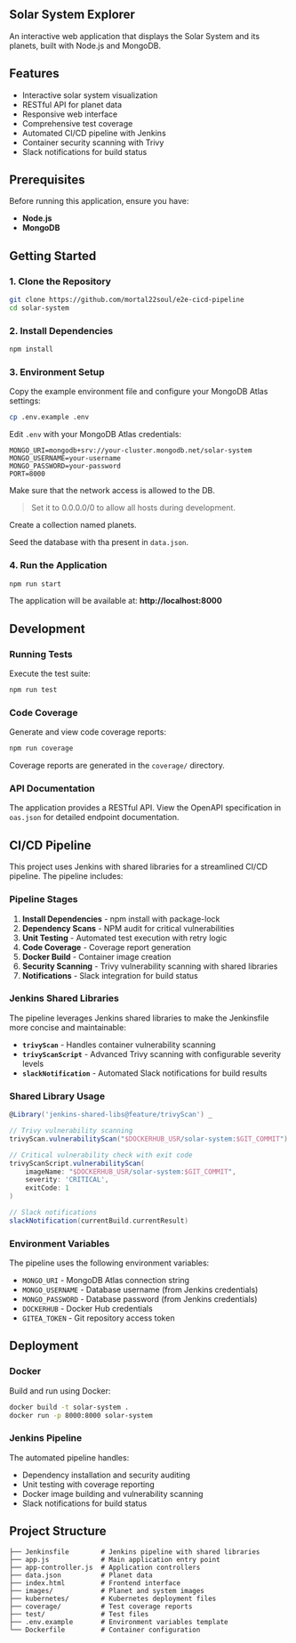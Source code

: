 ## Solar System Explorer

An interactive web application that displays the Solar System and its planets, built with Node.js and MongoDB.

## Features

- Interactive solar system visualization
- RESTful API for planet data
- Responsive web interface
- Comprehensive test coverage
- Automated CI/CD pipeline with Jenkins
- Container security scanning with Trivy
- Slack notifications for build status

## Prerequisites

Before running this application, ensure you have:

- **Node.js**
- **MongoDB**

## Getting Started

### 1. Clone the Repository

```bash
git clone https://github.com/mortal22soul/e2e-cicd-pipeline
cd solar-system
```

### 2. Install Dependencies

```bash
npm install
```

### 3. Environment Setup

Copy the example environment file and configure your MongoDB Atlas settings:

```bash
cp .env.example .env
```

Edit `.env` with your MongoDB Atlas credentials:

```env
MONGO_URI=mongodb+srv://your-cluster.mongodb.net/solar-system
MONGO_USERNAME=your-username
MONGO_PASSWORD=your-password
PORT=8000
```

Make sure that the network access is allowed to the DB.

> Set it to 0.0.0.0/0 to allow all hosts during development.

Create a collection named planets.

Seed the database with tha present in `data.json`.

### 4. Run the Application

```bash
npm run start
```

The application will be available at: **http://localhost:8000**

## Development

### Running Tests

Execute the test suite:

```bash
npm run test
```

### Code Coverage

Generate and view code coverage reports:

```bash
npm run coverage
```

Coverage reports are generated in the `coverage/` directory.

### API Documentation

The application provides a RESTful API. View the OpenAPI specification in `oas.json` for detailed endpoint documentation.

## CI/CD Pipeline

This project uses Jenkins with shared libraries for a streamlined CI/CD pipeline. The pipeline includes:

### Pipeline Stages

1. **Install Dependencies** - npm install with package-lock
2. **Dependency Scans** - NPM audit for critical vulnerabilities
3. **Unit Testing** - Automated test execution with retry logic
4. **Code Coverage** - Coverage report generation
5. **Docker Build** - Container image creation
6. **Security Scanning** - Trivy vulnerability scanning with shared libraries
7. **Notifications** - Slack integration for build status

### Jenkins Shared Libraries

The pipeline leverages Jenkins shared libraries to make the Jenkinsfile more concise and maintainable:

- **`trivyScan`** - Handles container vulnerability scanning
- **`trivyScanScript`** - Advanced Trivy scanning with configurable severity levels
- **`slackNotification`** - Automated Slack notifications for build results

### Shared Library Usage

```groovy
@Library('jenkins-shared-libs@feature/trivyScan') _

// Trivy vulnerability scanning
trivyScan.vulnerabilityScan("$DOCKERHUB_USR/solar-system:$GIT_COMMIT")

// Critical vulnerability check with exit code
trivyScanScript.vulnerabilityScan(
    imageName: "$DOCKERHUB_USR/solar-system:$GIT_COMMIT",
    severity: 'CRITICAL',
    exitCode: 1
)

// Slack notifications
slackNotification(currentBuild.currentResult)
```

### Environment Variables

The pipeline uses the following environment variables:
- `MONGO_URI` - MongoDB Atlas connection string
- `MONGO_USERNAME` - Database username (from Jenkins credentials)
- `MONGO_PASSWORD` - Database password (from Jenkins credentials)
- `DOCKERHUB` - Docker Hub credentials
- `GITEA_TOKEN` - Git repository access token

## Deployment

### Docker

Build and run using Docker:

```bash
docker build -t solar-system .
docker run -p 8000:8000 solar-system
```

### Jenkins Pipeline

The automated pipeline handles:
- Dependency installation and security auditing
- Unit testing with coverage reporting
- Docker image building and vulnerability scanning
- Slack notifications for build status

## Project Structure

```
├── Jenkinsfile        # Jenkins pipeline with shared libraries
├── app.js             # Main application entry point
├── app-controller.js  # Application controllers
├── data.json          # Planet data
├── index.html         # Frontend interface
├── images/            # Planet and system images
├── kubernetes/        # Kubernetes deployment files
├── coverage/          # Test coverage reports
├── test/              # Test files
├── .env.example       # Environment variables template
└── Dockerfile         # Container configuration
```
